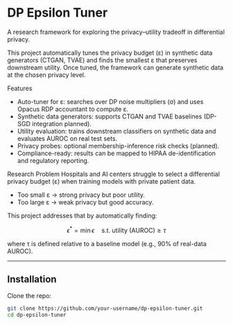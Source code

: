 # DP Epsilon Tuner
A research framework for exploring the privacy–utility tradeoff in differential privacy.

This project automatically tunes the privacy budget (ε) in synthetic data generators (CTGAN, TVAE) and finds the smallest ε that preserves downstream utility. Once tuned, the framework can generate synthetic data at the chosen privacy level.

Features
- Auto-tuner for ε: searches over DP noise multipliers (σ) and uses Opacus RDP accountant to compute ε.
- Synthetic data generators: supports CTGAN and TVAE baselines (DP-SGD integration planned).
- Utility evaluation: trains downstream classifiers on synthetic data and evaluates AUROC on real test sets.
- Privacy probes: optional membership-inference risk checks (planned).
- Compliance-ready: results can be mapped to HIPAA de-identification and regulatory reporting.

Research Problem
Hospitals and AI centers struggle to select a differential privacy budget (ε) when training models with private patient data.

- Too small ε → strong privacy but poor utility.
- Too large ε → weak privacy but good accuracy.

This project addresses that by automatically finding:

$$
\epsilon^* = \min \epsilon \quad \text{s.t. utility (AUROC)} \geq \tau
$$

where τ is defined relative to a baseline model (e.g., 90% of real-data AUROC).

---

## Installation

Clone the repo:
```bash
git clone https://github.com/your-username/dp-epsilon-tuner.git
cd dp-epsilon-tuner
